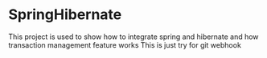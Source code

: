 # SpringHibernate
This project is used to show how to integrate spring and hibernate and how transaction management feature works
This is just try for git webhook
